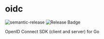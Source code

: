 # oidc

![semantic-release](https://img.shields.io/badge/%20%20%F0%9F%93%A6%F0%9F%9A%80-semantic--release-e10079.svg)
![Release Badge](https://github.com/caos/oidc/workflows/Release/badge.svg)

OpenID Connect SDK (client and server) for Go
